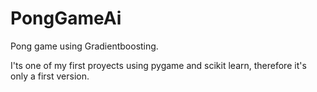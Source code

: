 # PongGameAi
Pong game using Gradientboosting.

I'ts one of my first proyects using pygame and scikit learn, therefore it's only a first version.
